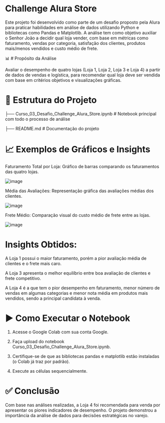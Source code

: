 # Challenge Alura Store

Este projeto foi desenvolvido como parte de um desafio proposto pela Alura para praticar habilidades em análise de dados utilizando Python e bibliotecas como Pandas e Matplotlib. A análise tem como objetivo auxiliar o Senhor João a decidir qual loja vender, com base em métricas como faturamento, vendas por categoria, satisfação dos clientes, produtos mais/menos vendidos e custo médio de frete.

📊 # Propósito da Análise

Avaliar o desempenho de quatro lojas (Loja 1, Loja 2, Loja 3 e Loja 4) a partir de dados de vendas e logística, para recomendar qual loja deve ser vendida com base em critérios objetivos e visualizações gráficas.

# 📁 Estrutura do Projeto

├── Curso_03_Desafio_Challenge_Alura_Store.ipynb      # Notebook principal com todo o processo de análise

├── README.md                                         # Documentação do projeto

# 📈 Exemplos de Gráficos e Insights

Faturamento Total por Loja: Gráfico de barras comparando os faturamentos das quatro lojas.

![image](https://github.com/user-attachments/assets/d30065e3-ed29-4e5e-b372-b51d2ca6ec66)

Média das Avaliações: Representação gráfica das avaliações médias dos clientes.

![image](https://github.com/user-attachments/assets/e3dc0cb0-4e61-498e-a0e9-0bab0443dde8)

Frete Médio: Comparação visual do custo médio de frete entre as lojas.

![image](https://github.com/user-attachments/assets/f29df113-ed90-4ba7-8d5a-ea32f21ba638)

# Insights Obtidos:

A Loja 1 possui o maior faturamento, porém a pior avaliação média de clientes e o frete mais caro.

A Loja 3 apresenta o melhor equilíbrio entre boa avaliação de clientes e frete competitivo.

A Loja 4 é a que tem o pior desempenho em faturamento, menor número de vendas em algumas categorias e menor nota média em produtos mais vendidos, sendo a principal candidata à venda.

# ▶️ Como Executar o Notebook

1. Acesse o Google Colab com sua conta Google.

2. Faça upload do notebook Curso_03_Desafio_Challenge_Alura_Store.ipynb.

3. Certifique-se de que as bibliotecas pandas e matplotlib estão instaladas (o Colab já traz por padrão).

4. Execute as células sequencialmente.

# ✅ Conclusão

Com base nas análises realizadas, a Loja 4 foi recomendada para venda por apresentar os piores indicadores de desempenho. O projeto demonstrou a importância da análise de dados para decisões estratégicas no varejo.

